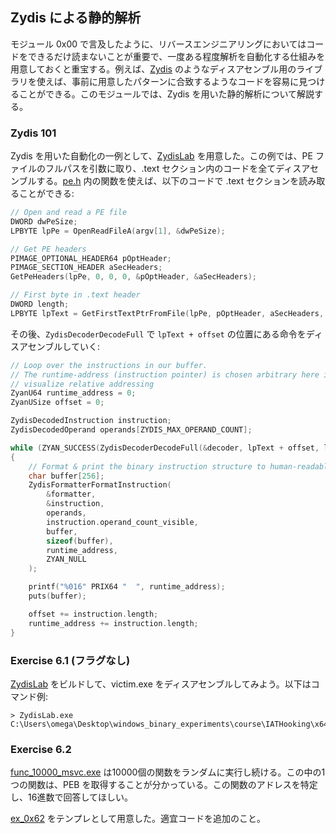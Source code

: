 ## Zydis による静的解析
モジュール 0x00 で言及したように、リバースエンジニアリングにおいてはコードをできるだけ読まないことが重要で、一度ある程度解析を自動化する仕組みを用意しておくと重宝する。例えば、[Zydis](https://github.com/zyantific/zydis) のようなディスアセンブル用のライブラリを使えば、事前に用意したパターンに合致するようなコードを容易に見つけることができる。このモジュールでは、Zydis を用いた静的解析について解説する。

### Zydis 101
Zydis を用いた自動化の一例として、[ZydisLab](./ZydisLab/) を用意した。この例では、PE ファイルのフルパスを引数に取り、.text セクション内のコードを全てディスアセンブルする。[pe.h](./include/pe.h) 内の関数を使えば、以下のコードで .text セクションを読み取ることができる:

```cpp
// Open and read a PE file
DWORD dwPeSize;
LPBYTE lpPe = OpenReadFileA(argv[1], &dwPeSize);

// Get PE headers
PIMAGE_OPTIONAL_HEADER64 pOptHeader;
PIMAGE_SECTION_HEADER aSecHeaders;
GetPeHeaders(lpPe, 0, 0, 0, &pOptHeader, &aSecHeaders);

// First byte in .text header
DWORD length;
LPBYTE lpText = GetFirstTextPtrFromFile(lpPe, pOptHeader, aSecHeaders, &length);
```

その後、`ZydisDecoderDecodeFull` で `lpText + offset` の位置にある命令をディスアセンブルしていく:

```cpp
// Loop over the instructions in our buffer.
// The runtime-address (instruction pointer) is chosen arbitrary here in order to better
// visualize relative addressing
ZyanU64 runtime_address = 0;
ZyanUSize offset = 0;

ZydisDecodedInstruction instruction;
ZydisDecodedOperand operands[ZYDIS_MAX_OPERAND_COUNT];

while (ZYAN_SUCCESS(ZydisDecoderDecodeFull(&decoder, lpText + offset, length - offset, &instruction, operands)))
{
    // Format & print the binary instruction structure to human-readable format
    char buffer[256];
    ZydisFormatterFormatInstruction(
        &formatter,
        &instruction,
        operands,
        instruction.operand_count_visible,
        buffer,
        sizeof(buffer),
        runtime_address,
        ZYAN_NULL
    );

    printf("%016" PRIX64 "  ", runtime_address);
    puts(buffer);

    offset += instruction.length;
    runtime_address += instruction.length;
}
```

### Exercise 6.1 (フラグなし)
[ZydisLab](./ZydisLab/) をビルドして、victim.exe をディスアセンブルしてみよう。以下はコマンド例:

```
> ZydisLab.exe C:\Users\omega\Desktop\windows_binary_experiments\course\IATHooking\x64\Release\victim.exe
```

### Exercise 6.2
[func_10000_msvc.exe](./func_10000_msvc.exe) は10000個の関数をランダムに実行し続ける。この中の1つの関数は、PEB を取得することが分かっている。この関数のアドレスを特定し、16進数で回答してほしい。

[ex_0x62](./ex_0x62) をテンプレとして用意した。適宜コードを追加のこと。

